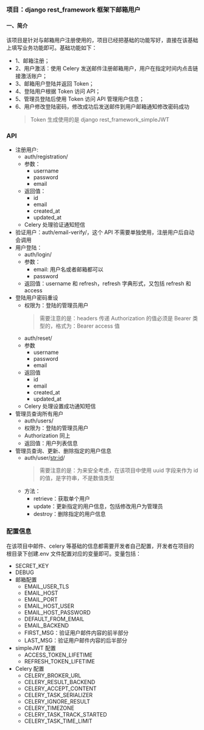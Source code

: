 ### 项目：django rest_framework 框架下邮箱用户

#### 一、简介

该项目是针对与邮箱用户注册使用的，项目已经把基础的功能写好，直接在该基础上填写业务功能即可。基础功能如下：

- 1、邮箱注册；
- 2、用户激活：使用 Celery 发送邮件注册邮箱用户，用户在指定时间内点击链接激活账户；
- 3、邮箱用户登陆并返回 Token；
- 4、登陆用户根据 Token 访问 API；
- 5、管理员登陆后使用 Token 访问 API 管理用户信息；
- 6、用户修改登陆密码，修改成功后发送邮件到用户邮箱通知修改密码成功
  > Token 生成使用的是 django rest_framework_simpleJWT

### API

- 注册用户:
  - auth/registration/
  - 参数：
    - username
    - password
    - email
  - 返回值：
    - id
    - email
    - created_at
    - updated_at
  - Celery 处理验证通知短信
- 验证用户：auth/email-verify/，这个 API 不需要单独使用，注册用户后自动会调用
- 用户登陆：
  - auth/login/
  - 参数：
    - email: 用户名或者邮箱都可以
    - password
  - 返回值：username 和 refresh，refresh 字典形式，又包括 refresh 和 access
- 登陆用户密码重设
  - 权限为：登陆的管理员用户
    > 需要注意的是：headers 传递 Authorization 的值必须是 Bearer 类型的，格式为：Bearer access 值
  - auth/reset/
  - 参数
    - username
    - password
    - email
  - 返回值
    - id
    - email
    - created_at
    - updated_at
  - Celery 处理设置成功通知短信
- 管理员查询所有用户
  - auth/users/
  - 权限为：登陆的管理员用户
  - Authorization 同上
  - 返回值：用户列表信息
- 管理员查询、更新、删除指定的用户信息
  - auth/user/<str:id>/
    > 需要注意的是：为来安全考虑，在该项目中使用 uuid 字段来作为 id 的值，是字符串，不是数值类型
  - 方法：
    - retrieve：获取单个用户
    - update：更新指定的用户信息，包括修改用户为管理员
    - destroy：删除指定的用户信息

### 配置信息

在该项目中邮件、celery 等基础的信息都需要开发者自己配置，开发者在项目的根目录下创建.env 文件配置对应的变量即可。变量包括：

- SECRET_KEY
- DEBUG
- 邮箱配置
  - EMAIL_USER_TLS
  - EMAIL_HOST
  - EMAIL_PORT
  - EMAIL_HOST_USER
  - EMAIL_HOST_PASSWORD
  - DEFAULT_FROM_EMAIL
  - EMAIL_BACKEND
  - FIRST_MSG：验证用户邮件内容的前半部分
  - LAST_MSG：验证用户邮件内容的后半部分
- simpleJWT 配置
  - ACCESS_TOKEN_LIFETIME
  - REFRESH_TOKEN_LIFETIME
- Celery 配置
  - CELERY_BROKER_URL
  - CELERY_RESULT_BACKEND
  - CELERY_ACCEPT_CONTENT
  - CELERY_TASK_SERIALIZER
  - CELERY_IGNORE_RESULT
  - CELERY_TIMEZONE
  - CELERY_TASK_TRACK_STARTED
  - CELERY_TASK_TIME_LIMIT
